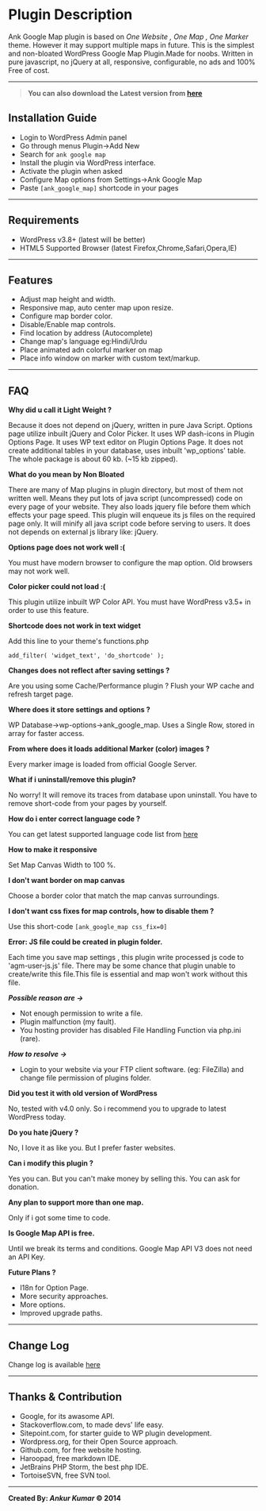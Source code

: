 
# Plugin Description
Ank Google Map plugin is based on *One Website , One Map , One Marker* theme.
However it may support multiple maps in future.
This is the simplest and non-bloated WordPress Google Map Plugin.Made for noobs.
Written in pure javascript, no jQuery at all, responsive, configurable, no ads and 100% Free of cost.

- - -



>**You can also download the Latest version from [here](https://wordpress.org/plugins/ank-google-map)**



## Installation Guide
- Login to WordPress Admin panel
- Go through menus Plugin->Add New
- Search for `ank google map`
- Install the plugin via WordPress interface.
- Activate the plugin when asked
- Configure Map options from Settings->Ank Google Map
- Paste `[ank_google_map]` shortcode in your pages

- - -
## Requirements
- WordPress v3.8+ (latest will be better)
- HTML5 Supported Browser (latest Firefox,Chrome,Safari,Opera,IE)

- - -



## Features
- Adjust map height and width.
- Responsive map, auto center map upon resize.
- Configure map border color.
- Disable/Enable map controls.
- Find location by address (Autocomplete)
- Change map's language eg:Hindi/Urdu
- Place animated adn colorful marker on map
- Place info window on marker with custom text/markup.

- - -


## FAQ

**Why did u call it Light Weight ?**

Because it does not depend on jQuery, written in pure Java Script.
Options page utilize inbuilt jQuery and Color Picker.
It uses WP dash-icons in Plugin Options Page.
It uses WP text editor on Plugin Options Page.
It does not create additional tables in your database, uses inbuilt 'wp_options' table.
The whole package is about 60 kb. (~15 kb zipped).

**What do you mean by Non Bloated**

There are many of Map plugins in plugin directory, but most of them not written well.
Means they put lots of java script (uncompressed) code on every page of your website.
They also loads jquery file before them which effects your page speed.
This plugin will enqueue its js files on the required page only.
It will minify all java script code before serving to users.
It does not depends on external js library like: jQuery.


**Options page does not work well :(**

You must have modern browser to configure the map option.
Old browsers may not work well.

**Color picker could not load :(**

This plugin utilize inbuilt WP Color API.
You must have WordPress v3.5+ in order to use this feature.

**Shortcode does not work in text widget**

Add this line to your theme's functions.php

`add_filter( 'widget_text', 'do_shortcode' );`

**Changes does not reflect after saving settings ?**

Are you using some Cache/Performance plugin ? 
Flush your WP cache and refresh target page.

**Where does it store settings and options ?**

WP Database->wp-options->ank_google_map.
Uses a Single Row, stored in array for faster access.

**From where does it loads additional Marker (color) images ?**

Every marker image is loaded from official Google Server.

**What if i uninstall/remove this plugin?**

No worry! It will remove its traces from database upon uninstall.
You have to remove short-code from your pages by yourself.

**How do i enter correct language code ?**

You can get latest supported language code list from [here](https://spreadsheets.google.com/pub?key=p9pdwsai2hDMsLkXsoM05KQ&gid=1)



**How to make it responsive**

Set Map Canvas Width to 100 %.

**I don't want border on map canvas**

Choose a border color that match the map canvas surroundings.

**I don't want css fixes for map controls, how to disable them ?**

Use this short-code `[ank_google_map css_fix=0]`


**Error: JS file could be created in plugin folder.**

Each time you save map settings , this plugin write processed js code to 'agm-user-js.js' file.
There may be some chance that plugin unable to create/write this file.This file is essential and map won't work without this file.

***Possible reason are ->***

* Not enough permission to write a file.
* Plugin malfunction (my fault).
* You hosting provider has disabled File Handling Function via php.ini (rare).
 
***How to resolve ->***

* Login to your website via your FTP client software. (eg: FileZilla)
  and change file permission of plugins folder.

**Did you test it with old version of WordPress**

No, tested with v4.0 only. So i recommend you to upgrade to latest WordPress today.

**Do you hate jQuery ?**

No, I love it as like you. But I prefer faster websites.

**Can i modify this plugin ?**

Yes you can. But you can't make money by selling this. You can ask for donation.

**Any plan to support more than one map.**

Only if i got some time to code.

**Is Google Map API is free.**

Until we break its terms and conditions.
Google Map API V3 does not need an API Key.

**Future Plans ?**

* I18n for Option Page.
* More security approaches.
* More options.
* Improved upgrade paths.

- - -
## Change Log
Change log is available [here](https://wordpress.org/plugins/ank-google-map/changelog/)

- - -

## Thanks & Contribution
- Google, for its awasome API.
- Stackoverflow.com, to made devs' life easy.
- Sitepoint.com, for starter guide to WP plugin development.
- Wordpress.org, for their Open Source approach.
- Github.com, for free website hosting.
- Haroopad, free markdown IDE.
- JetBrains PHP Storm, the best php IDE.
- TortoiseSVN, free SVN tool.

-----


**Created By: *Ankur Kumar* &copy; 2014**
